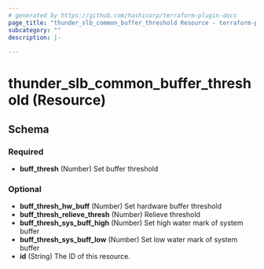 ```yaml
---
# generated by https://github.com/hashicorp/terraform-plugin-docs
page_title: "thunder_slb_common_buffer_threshold Resource - terraform-provider-thunder"
subcategory: ""
description: |-
  
---
```


# thunder_slb_common_buffer_threshold (Resource)





<!-- schema generated by tfplugindocs -->
## Schema

### Required

- **buff_thresh** (Number) Set buffer threshold

### Optional

- **buff_thresh_hw_buff** (Number) Set hardware buffer threshold
- **buff_thresh_relieve_thresh** (Number) Relieve threshold
- **buff_thresh_sys_buff_high** (Number) Set high water mark of system buffer
- **buff_thresh_sys_buff_low** (Number) Set low water mark of system buffer
- **id** (String) The ID of this resource.


